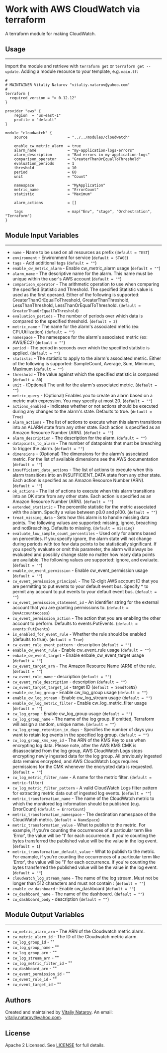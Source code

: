 # Work with AWS CloudWatch via terraform

A terraform module for making CloudWatch.

## Usage
----------------------
Import the module and retrieve with ```terraform get``` or ```terraform get --update```. Adding a module resource to your template, e.g. `main.tf`:

```
#
# MAINTAINER Vitaliy Natarov "vitaliy.natarov@yahoo.com"
#
terraform {
  required_version = "> 0.12.12"
}

provider "aws" {
    region  = "us-east-1"
    profile = "default"
}

module "cloudwatch" {
    source                  = "../../modules/cloudwatch"

    enable_cw_metric_alarm  = true
    alarm_name              = "my-application-logs-errors"
    alarm_description       = "Bad errors in my-application-logs"
    comparison_operator     = "GreaterThanOrEqualToThreshold"
    evaluation_periods      = 1
    threshold               = 10
    period                  = 60
    unit                    = "Count"

    namespace               = "MyApplication"
    metric_name             = "ErrorCount"
    statistic               = "Maximum"

    alarm_actions           = []

    tags                    = map("Env", "stage", "Orchestration", "Terraform")
}
```

## Module Input Variables
----------------------
- `name` - Name to be used on all resources as prefix (`default = TEST`)
- `environment` - Environment for service (`default = STAGE`)
- `tags` - Add additional tags (`default = ""`)
- `enable_cw_metric_alarm` - Enable cw_metric_alarm usage (`default = ""`)
- `alarm_name` - The descriptive name for the alarm. This name must be unique within the user's AWS account (`default = ""`)
- `comparison_operator` - The arithmetic operation to use when comparing the specified Statistic and Threshold. The specified Statistic value is used as the first operand. Either of the following is supported: GreaterThanOrEqualToThreshold, GreaterThanThreshold, LessThanThreshold, LessThanOrEqualToThreshold. (`default = GreaterThanOrEqualToThreshold`)
- `evaluation_periods` - The number of periods over which data is compared to the specified threshold. (`default = 2`)
- `metric_name` - The name for the alarm's associated metric (ex: CPUUtilization) (`default = ""`)
- `namespace` - The namespace for the alarm's associated metric (ex: AWS/EC2) (`default = ""`)
- `period` - The period in seconds over which the specified statistic is applied. (`default = ""`)
- `statistic` - The statistic to apply to the alarm's associated metric. Either of the following is supported: SampleCount, Average, Sum, Minimum, Maximum (`default = ""`)
- `threshold` - The value against which the specified statistic is compared (`default = 80`)
- `unit` - (Optional) The unit for the alarm's associated metric. (`default = ""`)
- `metric_query` - (Optional) Enables you to create an alarm based on a metric math expression. You may specify at most 20. (`default = ""`)
- `actions_enabled` - Indicates whether or not actions should be executed during any changes to the alarm's state. Defaults to true. (`default = True`)
- `alarm_actions` - The list of actions to execute when this alarm transitions into an ALARM state from any other state. Each action is specified as an Amazon Resource Number (ARN). (`default = ""`)
- `alarm_description` - The description for the alarm. (`default = ""`)
- `datapoints_to_alarm` - The number of datapoints that must be breaching to trigger the alarm. (`default = ""`)
- `dimensions` - (Optional) The dimensions for the alarm's associated metric. For the list of available dimensions see the AWS documentation (`default = ""`)
- `insufficient_data_actions` - The list of actions to execute when this alarm transitions into an INSUFFICIENT_DATA state from any other state. Each action is specified as an Amazon Resource Number (ARN). (`default = ""`)
- `ok_actions` - The list of actions to execute when this alarm transitions into an OK state from any other state. Each action is specified as an Amazon Resource Number (ARN). (`default = ""`)
- `extended_statistic` - The percentile statistic for the metric associated with the alarm. Specify a value between p0.0 and p100. (`default = ""`)
- `treat_missing_data` - Sets how this alarm is to handle missing data points. The following values are supported: missing, ignore, breaching and notBreaching. Defaults to missing. (`default = missing`)
- `evaluate_low_sample_count_percentiles` - Used only for alarms based on percentiles. If you specify ignore, the alarm state will not change during periods with too few data points to be statistically significant. If you specify evaluate or omit this parameter, the alarm will always be evaluated and possibly change state no matter how many data points are available. The following values are supported: ignore, and evaluate. (`default = ""`)
- `enable_cw_event_permission` - Enable cw_event_permission usage (`default = ""`)
- `cw_event_permission_principal` - The 12-digit AWS account ID that you are permitting to put events to your default event bus. Specify * to permit any account to put events to your default event bus. (`default = ""`)
- `cw_event_permission_statement_id` - An identifier string for the external account that you are granting permissions to. (`default = DevAccountAccess`)
- `cw_event_permission_action` - The action that you are enabling the other account to perform. Defaults to events:PutEvents. (`default = events:PutEvents`)
- `is_enabled_for_event_rule` - Whether the rule should be enabled (defaults to true). (`default = True`)
- `cw_event_rule_event_pattern` - description (`default = ""`)
- `enable_cw_event_rule` - Enable cw_event_rule usage (`default = ""`)
- `enbale_cw_event_target` - Enable enbale_cw_event_target usage (`default = ""`)
- `cw_event_target_arn` - The Amazon Resource Name (ARN) of the rule. (`default = ""`)
- `cw_event_rule_name` - description (`default = ""`)
- `cw_event_rule_description` - description (`default = ""`)
- `cw_event_target_target_id` - target ID (`default = SendToSNS`)
- `enable_cw_log_group` - Enable cw_log_group usage (`default = ""`)
- `enable_cw_log_stream` - Enable cw_log_stream usage (`default = ""`)
- `enable_cw_log_metric_filter` - Enable cw_log_metric_filter usage (`default = ""`)
- `cw_log_group` - Enable cw_log_group usage (`default = ""`)
- `cw_log_group_name` - The name of the log group. If omitted, Terraform will assign a random, unique name. (`default = ""`)
- `cw_log_group_retention_in_days` - Specifies the number of days you want to retain log events in the specified log group. (`default = ""`)
- `cw_log_group_kms_key_id` - The ARN of the KMS Key to use when encrypting log data. Please note, after the AWS KMS CMK is disassociated from the log group, AWS CloudWatch Logs stops encrypting newly ingested data for the log group. All previously ingested data remains encrypted, and AWS CloudWatch Logs requires permissions for the CMK whenever the encrypted data is requested. (`default = ""`)
- `cw_log_metric_filter_name` - A name for the metric filter. (`default = metric-filter`)
- `cw_log_metric_filter_pattern` - A valid CloudWatch Logs filter pattern for extracting metric data out of ingested log events. (`default = ""`)
- `metric_transformation_name` - The name of the CloudWatch metric to which the monitored log information should be published (e.g. ErrorCount) (`default = ErrorCount`)
- `metric_transformation_namespace` - The destination namespace of the CloudWatch metric. (`default = NameSpace`)
- `metric_transformation_value` - What to publish to the metric. For example, if you're counting the occurrences of a particular term like 'Error', the value will be '1' for each occurrence. If you're counting the bytes transferred the published value will be the value in the log event. (`default = 1`)
- `metric_transformation_default_value` - What to publish to the metric. For example, if you're counting the occurrences of a particular term like 'Error', the value will be '1' for each occurrence. If you're counting the bytes transferred the published value will be the value in the log event. (`default = ""`)
- `cloudwatch_log_stream_name` - The name of the log stream. Must not be longer than 512 characters and must not contain : (`default = ""`)
- `enable_cw_dashboard` - Enable cw_dashboard (`default = ""`)
- `cw_dashboard_name` - The name of the dashboard. (`default = ""`)
- `cw_dashboard_body` - description (`default = ""`)

## Module Output Variables
----------------------
- `cw_metric_alarm_arn` - The ARN of the Cloudwatch metric alarm.
- `cw_metric_alarm_id` - The ID of the Cloudwatch metric alarm.
- `cw_log_group_id` - ""
- `cw_log_group_name` - ""
- `cw_log_group_arn` - ""
- `cw_log_stream_arn` - ""
- `cw_log_metric_filter_id` - ""
- `cw_dashboard_arn` - ""
- `cw_event_permission_id` - ""
- `cw_event_rule_id` - ""
- `cw_event_target_id` - ""


## Authors

Created and maintained by [Vitaliy Natarov](https://github.com/SebastianUA). An email: [vitaliy.natarov@yahoo.com](vitaliy.natarov@yahoo.com).

## License

Apache 2 Licensed. See [LICENSE](https://github.com/SebastianUA/terraform/blob/master/LICENSE) for full details.

